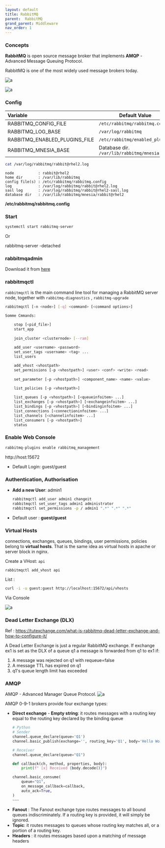 ```yaml
---
layout: default
title: RabbitMQ
parent:  RabbitMQ
grand_parent: Middleware
nav_order: 1
---
```


### Concepts
**RabbitMQ** is open source message broker  that implements **AMQP** - Advanced Message Queuing Protocol.

RabbitMQ is one of the most widely used message brokers today.

![a](/docs/images/amqp-arch.png)


![a](/docs/images/rabbitmq-console-screens.gif)


### Config

| Variable                     | Default Value                               | 
|:-----------------------------|---------------------------------------------|
| RABBITMQ_CONFIG_FILE         |  `/etc/rabbitmq/rabbitmq.config`            |
| RABBITMQ_LOG_BASE            |  `/var/log/rabbitmq`                        |
| RABBITMQ_ENABLED_PLUGINS_FILE|  `/etc/rabbitmq/enabled_plugins`            |
| RABBITMQ_MNESIA_BASE         | Database dir. `/var/lib/rabbitmq/mnesia`    |           


~~~sh
cat /var/log/rabbitmq/rabbit@rhel2.log 
~~~
~~~
node           : rabbit@rhel2
home dir       : /var/lib/rabbitmq
config file(s) : /etc/rabbitmq/rabbitmq.config
log            : /var/log/rabbitmq/rabbit@rhel2.log
sasl log       : /var/log/rabbitmq/rabbit@rhel2-sasl.log
database dir   : /var/lib/rabbitmq/mnesia/rabbit@rhel2
~~~

**/etc/rabbitmq/rabbitmq.config**

### Start 
~~~sh
systemctl start rabbitmq-server
~~~

Or

rabbitmq-server -detached

### rabbitmqadmin
Download it from [here](http://host:15672/cli/rabbitmqadmin)

### rabbitmqctl
`rabbitmqctl` is the main command line tool for managing a RabbitMQ server node, together with `rabbitmq-diagnostics` , `rabbitmq-upgrade `

~~~sh
rabbitmqctl [-n <node>] [-q] <command> [<command options>]

Somme Cmmands:

    stop [<pid_file>]
    start_app
	 
    join_cluster <clusternode> [--ram]
    
    add_user <username> <password>
    set_user_tags <username> <tag> ...
    list_users

    add_vhost <vhostpath>
    set_permissions [-p <vhostpath>] <user> <conf> <write> <read>
    
    set_parameter [-p <vhostpath>] <component_name> <name> <value>
    
    list_policies [-p <vhostpath>]

    list_queues [-p <vhostpath>] [<queueinfoitem> ...]
    list_exchanges [-p <vhostpath>] [<exchangeinfoitem> ...]
    list_bindings [-p <vhostpath>] [<bindinginfoitem> ...]
    list_connections [<connectioninfoitem> ...]
    list_channels [<channelinfoitem> ...]
    list_consumers [-p <vhostpath>]
    status
~~~

### Enable Web Console
~~~sh
rabbitmq-plugins enable rabbitmq_management
~~~

<a>http://host:15672

- Default Login: guest/guest

### Authentication, Authorisation
- **Add a new User**: admin1
  ~~~sh
  rabbitmqctl add_user admin1 changeit
  rabbitmqctl set_user_tags admin1 administrator
  rabbitmqctl set_permissions -p / admin1 ".*" ".*" ".*"
  ~~~  

- Default user : **guest/guest**

### Virtual Hosts
connections, exchanges, queues, bindings, user permissions, policies  belong to **virtual hosts**. That is the same idea as virtual hosts in apache or  server block in nginx. 

Create a VHost: `api`

`rabbitmqctl add_vhost api`

List :
~~~sh
curl -i -u guest:guest http://localhost:15672/api/vhosts
~~~

Via Console

![a](/docs/images/rabbitmq-vhosts.png)




### Dead Letter Exchange (DLX)

Ref : https://tutexchange.com/what-is-rabbitmq-dead-letter-exchange-and-how-to-configure-it/

  A Dead Letter Exchange is just a regular RabbitMQ exchange. If exchange ex1 is set as the DLX of a queue q1 a message is forwarded from q1 to ex1 if:

  1. A message was rejected on q1 with requeue=false
  2. A message TTL has expired on q1
  3. q1's queue length limit has exceeded


### AMQP
AMQP - Advanced Manager Queue Protocol.
![a](/docs/images/amqp-arch.png)

 AMQP 0-9-1 brokers provide four exchange types:
  - **Direct exchange** - **Empty string**: it routes messages with a routing key equal to the routing key declared by the binding queue
    ~~~~py
    # Python 
    # Sender
    channel.queue_declare(queue='Q1')
    channel.basic_publish(exchange='', routing_key='Q1', body='Hello World!')

    # Receiver
    channel.queue_declare(queue="Q1")

    def callback(ch, method, properties, body):
        print(f" [x] Received {body.decode()}")

    channel.basic_consume(
        queue="Q1",
        on_message_callback=callback,
        auto_ack=True,
    )
    ~~~
  - **Fanout** : The Fanout exchange type routes messages to all bound queues indiscriminately. If a routing key is provided, it will simply be ignored.
  - **Topic**: it routes messages to queues whose routing key matches all, or a portion of a routing key.
  - **Headers** : it routes messages based upon a matching of message headers



